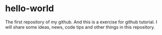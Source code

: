 # hello-world
The first repository of my github. And this is a exercise for github tutorial.
I will share some ideas, news, code tips and other things in this repository.
